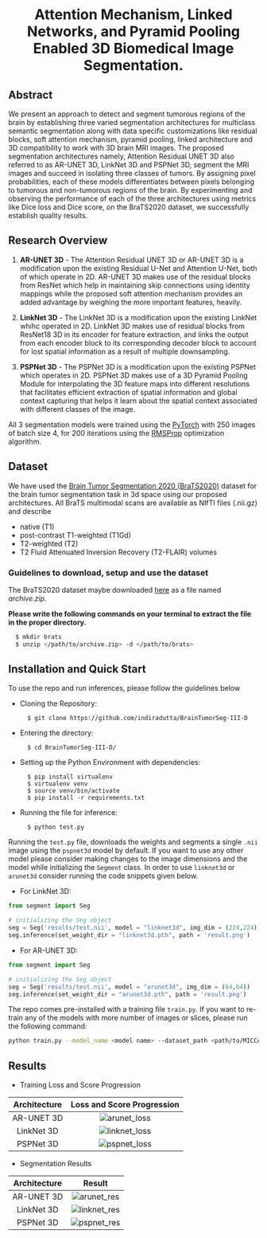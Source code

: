 <h1 align = "center">Attention Mechanism, Linked Networks, and Pyramid Pooling Enabled 3D Biomedical Image Segmentation.

## Abstract
We present an approach to detect and segment tumorous regions of the brain by establishing three varied segmentation architectures for multiclass semantic segmentation along with data specific customizations like residual blocks, soft attention mechanism, pyramid pooling, linked architecture and 3D compatibility to work with 3D brain MRI images. The proposed segmentation architectures namely, Attention Residual UNET 3D also referred to as AR-UNET 3D, LinkNet 3D and PSPNet 3D, segment the MRI images and succeed in isolating three classes of tumors. By assigning pixel probabilities, each of these models differentiates between pixels belonging to tumorous and non-tumorous regions of the brain. By experimenting and observing the performance of each of the three architectures using metrics like Dice loss and Dice score, on the BraTS2020 dataset, we successfully establish quality results.

## Research Overview
1. **AR-UNET 3D** - The Attention Residual UNET 3D or AR-UNET 3D is a modification upon the existing Residual U-Net and Attention U-Net, both of which operate in 2D. AR-UNET 3D makes use of the residual blocks from ResNet which help in maintaining skip connections using identity mappings while the proposed soft attention mechanism provides an added advantage by weighing the more important features, heavily.

2. **LinkNet 3D** - The LinkNet 3D is a modification upon the existing LinkNet whihc operated in 2D. LinkNet 3D makes use of residual blocks from ResNet18 3D in its encoder for feature extraction, and links the output from each encoder block to its corresponding decoder block to account for lost spatial information as a result of multiple downsampling. 

3. **PSPNet 3D** - The PSPNet 3D is a modification upon the existing PSPNet which operates in 2D. PSPNet 3D makes use of a 3D Pyramid Pooling Module for interpolating the 3D feature maps into different resolutions that facilitates efficient extraction of spatial information and global context capturing that helps it learn about the spatial context associated with different classes of the image.

All 3 segmentation models were trained using the [PyTorch](https://pytorch.org/docs/stable/index.html) with 250 images of batch size 4, for 200 iterations using the [RMSProp](https://pytorch.org/docs/stable/generated/torch.optim.RMSprop.html) optimization algorithm.

## Dataset
We have used the [Brain Tumor Segmentation 2020 (BraTS2020)](https://www.med.upenn.edu/cbica/brats2020/data.html) dataset for the brain tumor segmentation task in 3d space using our proposed architectures. All BraTS multimodal scans are available as NIfTI files (.nii.gz) and describe 
* native (T1) 
* post-contrast T1-weighted (T1Gd)
* T2-weighted (T2)
* T2 Fluid Attenuated Inversion Recovery (T2-FLAIR) volumes 

### Guidelines to download, setup and use the dataset
The BraTS2020 dataset maybe downloaded [here](https://www.kaggle.com/awsaf49/brats20-dataset-training-validation) as a file named *archive.zip*.

**Please write the following commands on your terminal to extract the file in the proper directory.**
```bash
  $ mkdir brats
  $ unzip </path/to/archive.zip> -d </path/to/brats>
```

## Installation and Quick Start
To use the repo and run inferences, please follow the guidelines below

- Cloning the Repository: 

        $ git clone https://github.com/indiradutta/BrainTumorSeg-III-D
        
- Entering the directory: 

        $ cd BrainTumorSeg-III-D/
        
- Setting up the Python Environment with dependencies:

        $ pip install virtualenv
        $ virtualenv venv
        $ source venv/bin/activate
        $ pip install -r requirements.txt

- Running the file for inference:

        $ python test.py
 
Running the `test.py` file, downloads the weights and segments a single `.nii` image using the `pspnet3d` model by default. If you want to use any other model please consider making changes to the image dimensions and the model while initializing the `Segment` class. In order to use `linknet3d` or `arunet3d` consider running the code snippets given below.

- For LinkNet 3D:
```python
from segment import Seg

# initializing the Seg object 
seg = Seg('results/test.nii', model = "linknet3d", img_dim = (224,224))
seg.inference(set_weight_dir = "linknet3d.pth", path = 'result.png')
```

- For AR-UNET 3D:
```python
from segment import Seg

# initializing the Seg object 
seg = Seg('results/test.nii', model = "arunet3d", img_dim = (64,64))
seg.inference(set_weight_dir = "arunet3d.pth", path = 'result.png')
```
The repo comes pre-installed with a training file `train.py`. If you want to re-train any of the models with more number of images or slices, please run the following command:
```bash
python train.py --model_name <model name> --dataset_path <path/to/MICCAI_BraTS2020_TrainingData/> --epochs <iterations>
```

## Results
- Training Loss and Score Progression 

Architecture | Loss and Score Progression
:-------------: | :---------: |
AR-UNET 3D | ![arunet_loss](https://user-images.githubusercontent.com/66861243/136073912-bb28ae11-3ff2-4771-8857-f29d01fc78a3.png) |
LinkNet 3D | ![linknet_loss](https://user-images.githubusercontent.com/66861243/136074028-2e4e77ad-de9e-4ee7-aab1-0f7d0784d0b4.png) |
PSPNet 3D | ![pspnet_loss](https://user-images.githubusercontent.com/66861243/136074196-c327e5c6-c8f3-4ecc-a4c6-deb1cae2964c.png) |


- Segmentation Results

Architecture | Result
:--------------------: | :-------------------: |
AR-UNET 3D | ![arunet_res](https://user-images.githubusercontent.com/66861243/136074804-2fcfbda4-9ae4-4f85-ad95-f3a6f02a2427.png) |
LinkNet 3D | ![linknet_res](https://user-images.githubusercontent.com/66861243/136074856-605644ba-9f3f-4a17-a4e3-efedd65c25c8.png) |
PSPNet 3D | ![pspnet_res](https://user-images.githubusercontent.com/66861243/136074937-0a6c4a0f-7320-471c-94c5-dca758851a75.png) |
